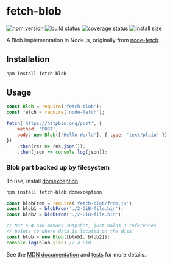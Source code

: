 # fetch-blob

[![npm version][npm-image]][npm-url]
[![build status][ci-image]][ci-url]
[![coverage status][codecov-image]][codecov-url]
[![install size][install-size-image]][install-size-url]

A Blob implementation in Node.js, originally from [node-fetch](https://github.com/node-fetch/node-fetch).

## Installation

```sh
npm install fetch-blob
```

## Usage

```js
const Blob = require('fetch-blob');
const fetch = require('node-fetch');

fetch('https://httpbin.org/post', {
    method: 'POST',
    body: new Blob(['Hello World'], { type: 'text/plain' })
})
    .then(res => res.json());
    .then(json => console.log(json));
```

### Blob part backed up by filesystem
To use, install [domexception](https://github.com/jsdom/domexception).

```sh
npm install fetch-blob domexception
```

```js
const blobFrom = require('fetch-blob/from.js');
const blob1 = blobFrom('./2-GiB-file.bin');
const blob2 = blobFrom('./2-GiB-file.bin');

// Not a 4 GiB memory snapshot, just holds 3 references
// points to where data is located on the disk
const blob = new Blob([blob1, blob2]);
console.log(blob.size) // 4 GiB
```

See the [MDN documentation](https://developer.mozilla.org/en-US/docs/Web/API/Blob) and [tests](https://github.com/node-fetch/fetch-blob/blob/master/test.js) for more details.

[npm-image]: https://flat.badgen.net/npm/v/fetch-blob
[npm-url]: https://www.npmjs.com/package/fetch-blob
[ci-image]: https://github.com/node-fetch/fetch-blob/workflows/CI/badge.svg
[ci-url]: https://github.com/node-fetch/fetch-blob/actions
[codecov-image]: https://flat.badgen.net/codecov/c/github/node-fetch/fetch-blob/master
[codecov-url]: https://codecov.io/gh/node-fetch/fetch-blob
[install-size-image]: https://flat.badgen.net/packagephobia/install/fetch-blob
[install-size-url]: https://packagephobia.now.sh/result?p=fetch-blob
